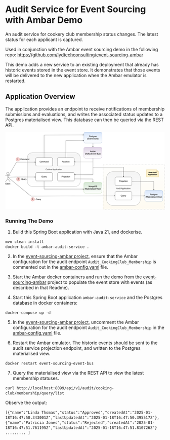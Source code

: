 # Audit Service for Event Sourcing with Ambar Demo

An audit service for cookery club membership status changes.  The latest status for each applicant is captured.

Used in conjunction with the Ambar event sourcing demo in the following repo:
https://github.com/lydtechconsulting/event-sourcing-ambar

This demo adds a new service to an existing deployment that already has historic events stored in the event store.  It demonstrates that those events will be delivered to the new application when the Ambar emulator is restarted.

## Application Overview

The application provides an endpoint to receive notifications of membership submissions and evaluations, and writes the associated status updates to a Postgres materialised view.  This database can then be queried via the REST API.

![Audit service](resources/ambar-audit-application.png)

### Running The Demo

1. Build this Spring Boot application with Java 21, and dockerise.

```
mvn clean install
docker build -t ambar-audit-service .
```

2. In the [event-sourcing-ambar project](https://github.com/lydtechconsulting/event-sourcing-ambar/blob/main/local-development/ambar-config.yaml#L48), ensure that the Ambar configuration for the audit endpoint `Audit_CookingClub_Membership` is commented out in the [ambar-config.yaml](https://github.com/lydtechconsulting/event-sourcing-ambar/blob/main/local-development/ambar-config.yaml#L48) file.

3. Start the Ambar docker containers and run the demo from the [event-sourcing-ambar](https://github.com/lydtechconsulting/event-sourcing-ambar) project to populate the event store with events (as described in that Readme).

4. Start this Spring Boot application `ambar-audit-service` and the Postgres database in docker containers:
```
docker-compose up -d
```

5. In the [event-sourcing-ambar project](https://github.com/lydtechconsulting/event-sourcing-ambar/blob/main/local-development/ambar-config.yaml#L48), uncomment the Ambar configuration for the audit endpoint `Audit_CookingClub_Membership` in the [ambar-config.yaml](https://github.com/lydtechconsulting/event-sourcing-ambar/blob/main/local-development/ambar-config.yaml#L48) file.

6. Restart the Ambar emulator.  The historic events should be sent to the audit service projection endpoint, and written to the Postgres materialised view.
```
docker restart event-sourcing-event-bus
```

7. Query the materialised view via the REST API to view the latest membership statuses.
```
curl http://localhost:8099/api/v1/audit/cooking-club/membership/query/list
```
Observe the output:
```
[{"name":"Linda Thomas","status":"Approved","createdAt":"2025-01-18T16:47:50.343001Z","lastUpdatedAt":"2025-01-18T16:47:50.395517Z"},{"name":"Patricia Jones","status":"Rejected","createdAt":"2025-01-18T16:47:51.761195Z","lastUpdatedAt":"2025-01-18T16:47:51.810726Z"} ......... ]
```
